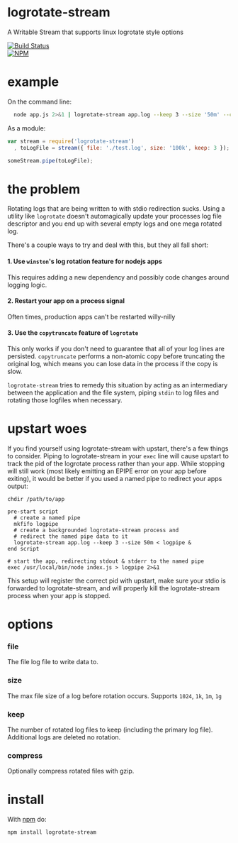 logrotate-stream
================

A Writable Stream that supports linux logrotate style options

[![Build Status](https://travis-ci.org/dstokes/logrotate-stream.png)](https://travis-ci.org/dstokes/logrotate-stream)  
[![NPM](https://nodei.co/npm/logrotate-stream.png?downloads=true)](https://nodei.co/npm/logrotate-stream/)  

example
=======
On the command line:
``` sh
  node app.js 2>&1 | logrotate-stream app.log --keep 3 --size '50m' --compress
```

As a module:
``` js
var stream = require('logrotate-stream')
  , toLogFile = stream({ file: './test.log', size: '100k', keep: 3 });

someStream.pipe(toLogFile);
```

the problem
===========
Rotating logs that are being written to with stdio redirection sucks. Using a
utility like `logrotate` doesn't automagically update your processes log file 
descriptor and you end up with several empty logs and one mega rotated log.

There's a couple ways to try and deal with this, but they all fall short:
#### 1. Use `winston`'s log rotation feature for nodejs apps

This requires adding a new dependency and possibly code changes around logging
logic.

#### 2. Restart your app on a process signal

Often times, production apps can't be restarted willy-nilly

#### 3. Use the `copytruncate` feature of `logrotate`

This only works if you don't need to guarantee that all of your log lines are
persisted. `copytruncate` performs a non-atomic copy before truncating the
original log, which means you can lose data in the process if the copy is slow.

`logrotate-stream` tries to remedy this situation by acting as an intermediary
between the application and the file system, piping `stdin` to log files and
rotating those logfiles when necessary.

upstart woes
============
If you find yourself using logrotate-stream with upstart, there's a few things
to consider. Piping to logrotate-stream in your `exec` line will cause upstart
to track the pid of the logrotate process rather than your app. While stopping
will still work (most likely emitting an EPIPE error on your app before
exiting), it would be better if you used a named pipe to redirect your apps output:
```
chdir /path/to/app

pre-start script
  # create a named pipe
  mkfifo logpipe
  # create a backgrounded logrotate-stream process and
  # redirect the named pipe data to it
  logrotate-stream app.log --keep 3 --size 50m < logpipe &
end script

# start the app, redirecting stdout & stderr to the named pipe
exec /usr/local/bin/node index.js > logpipe 2>&1
```

This setup will register the correct pid with upstart, make sure your stdio
is forwarded to logrotate-stream, and will properly kill the logrotate-stream
process when your app is stopped.

options
=======

### file
The file log file to write data to.

### size
The max file size of a log before rotation occurs. Supports `1024`, `1k`, `1m`, `1g`

### keep
The number of rotated log files to keep (including the primary log file). 
Additional logs are deleted no rotation.

### compress
Optionally compress rotated files with gzip.

install
=======

With [npm](http://npmjs.org) do:

```
npm install logrotate-stream
```
